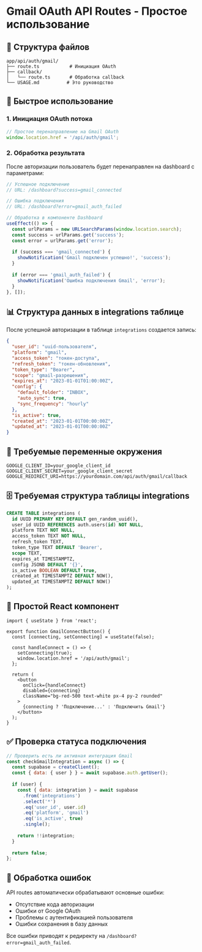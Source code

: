 # Gmail OAuth API Routes - Простое использование

## 📁 Структура файлов

```
app/api/auth/gmail/
├── route.ts           # Инициация OAuth
├── callback/
│   └── route.ts       # Обработка callback
└── USAGE.md          # Это руководство
```

## 🚀 Быстрое использование

### 1. Инициация OAuth потока

```javascript
// Простое перенаправление на Gmail OAuth
window.location.href = '/api/auth/gmail';
```

### 2. Обработка результата

После авторизации пользователь будет перенаправлен на dashboard с параметрами:

```javascript
// Успешное подключение
// URL: /dashboard?success=gmail_connected

// Ошибка подключения  
// URL: /dashboard?error=gmail_auth_failed

// Обработка в компоненте Dashboard
useEffect(() => {
  const urlParams = new URLSearchParams(window.location.search);
  const success = urlParams.get('success');
  const error = urlParams.get('error');
  
  if (success === 'gmail_connected') {
    showNotification('Gmail подключен успешно!', 'success');
  }
  
  if (error === 'gmail_auth_failed') {
    showNotification('Ошибка подключения Gmail', 'error');
  }
}, []);
```

## 📊 Структура данных в integrations таблице

После успешной авторизации в таблице `integrations` создается запись:

```json
{
  "user_id": "uuid-пользователя",
  "platform": "gmail",
  "access_token": "токен-доступа",
  "refresh_token": "токен-обновления",
  "token_type": "Bearer",
  "scope": "gmail-разрешения",
  "expires_at": "2023-01-01T01:00:00Z",
  "config": {
    "default_folder": "INBOX",
    "auto_sync": true,
    "sync_frequency": "hourly"
  },
  "is_active": true,
  "created_at": "2023-01-01T00:00:00Z",
  "updated_at": "2023-01-01T00:00:00Z"
}
```

## 🔧 Требуемые переменные окружения

```env
GOOGLE_CLIENT_ID=your_google_client_id
GOOGLE_CLIENT_SECRET=your_google_client_secret
GOOGLE_REDIRECT_URI=https://yourdomain.com/api/auth/gmail/callback
```

## 🗄️ Требуемая структура таблицы integrations

```sql
CREATE TABLE integrations (
  id UUID PRIMARY KEY DEFAULT gen_random_uuid(),
  user_id UUID REFERENCES auth.users(id) NOT NULL,
  platform TEXT NOT NULL,
  access_token TEXT NOT NULL,
  refresh_token TEXT,
  token_type TEXT DEFAULT 'Bearer',
  scope TEXT,
  expires_at TIMESTAMPTZ,
  config JSONB DEFAULT '{}',
  is_active BOOLEAN DEFAULT true,
  created_at TIMESTAMPTZ DEFAULT NOW(),
  updated_at TIMESTAMPTZ DEFAULT NOW()
);
```

## 🔄 Простой React компонент

```tsx
import { useState } from 'react';

export function GmailConnectButton() {
  const [connecting, setConnecting] = useState(false);
  
  const handleConnect = () => {
    setConnecting(true);
    window.location.href = '/api/auth/gmail';
  };
  
  return (
    <button 
      onClick={handleConnect}
      disabled={connecting}
      className="bg-red-500 text-white px-4 py-2 rounded"
    >
      {connecting ? 'Подключение...' : 'Подключить Gmail'}
    </button>
  );
}
```

## ✅ Проверка статуса подключения

```javascript
// Проверить есть ли активная интеграция Gmail
const checkGmailIntegration = async () => {
  const supabase = createClient();
  const { data: { user } } = await supabase.auth.getUser();
  
  if (user) {
    const { data: integration } = await supabase
      .from('integrations')
      .select('*')
      .eq('user_id', user.id)
      .eq('platform', 'gmail')
      .eq('is_active', true)
      .single();
    
    return !!integration;
  }
  
  return false;
};
```

## 🚨 Обработка ошибок

API routes автоматически обрабатывают основные ошибки:

- Отсутствие кода авторизации
- Ошибки от Google OAuth
- Проблемы с аутентификацией пользователя
- Ошибки сохранения в базу данных

Все ошибки приводят к редиректу на `/dashboard?error=gmail_auth_failed`.